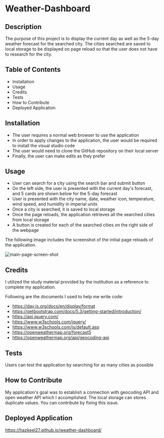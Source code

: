 # Weather-Dashboard

## Description

The purpose of this project is to display the current day as well as the 5-day weather forecast for the searched city. The cities searched are saved to local storage to be displayed on page reload so that the user does not have to research for the city.

## Table of Contents

- Installation
- Usage
- Credits
- Tests
- How to Contribute
- Deployed Application

## Installation

- The user requires a normal web browser to use the application
- In order to apply changes to the application, the user would be required to install the visual studio code
- The user would need to clone the GitHub repository on their local server
- Finally, the user can make edits as they prefer

## Usage

- User can search for a city using the search bar and submit button
- On the left side, the user is presented with the current day's forecast, and 5 cards are shown below for the 5-day forecast
- User is presented with the city name, date, weather icon, temperature, wind speed, and humidity in imperial units
- Once a city is searched, it is saved to local storage
- Once the page reloads, the application retrieves all the searched cities from local storage
- A button is created for each of the searched cities on the right side of the webpage

The following image includes the screenshot of the initial page reloads of the application.

![main-page-screen-shot](https://github.com/hazkeel27/weather-dashboard/assets/55248924/32a8780d-90d5-4ea6-b6db-73e55d84784d)

## Credits

I utilized the study material provided by the institution as a reference to complete my application.

Following are the documents I used to help me write code:
- https://day.js.org/docs/en/display/format
- https://getbootstrap.com/docs/5.3/getting-started/introduction/
- https://api.jquery.com/
- https://www.w3schools.com/jquery/
- https://www.w3schools.com/js/default.asp
- https://openweathermap.org/forecast5
- https://openweathermap.org/api/geocoding-api

## Tests

Users can test the application by searching for as many cities as possible

## How to Contribute

My application's goal was to establish a connection with geocoding API and open weather API which I accomplished. The local storage can stores duplicate values. You can contribute by fixing this issue.

## Deployed Application

https://hazkeel27.github.io/weather-dashboard/
